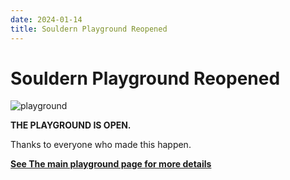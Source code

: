 ```yaml
---
date: 2024-01-14
title: Souldern Playground Reopened
---
```


# Souldern Playground Reopened


![playground](https://lh3.googleusercontent.com/pw/ABLVV86thqaPKHe8wfafynDaeAENf_ZGvjBQR4L57hJJSqgugmdYa7WIG0aiOmy6NCXUiwCa8ekhfbWpyCfBpOZL0ZDbwe-HNnBkB7n0fiSboVXUN9dTJxLOPvMWNZcQfYYCId9HUDXIMs9Pg0EnL4r6yOxP=w1189-h669-s-no?authuser=0)

**THE PLAYGROUND IS OPEN.**

Thanks to everyone who made this happen.

**[See The main playground page for more details](/recreational-areas/playground/)**